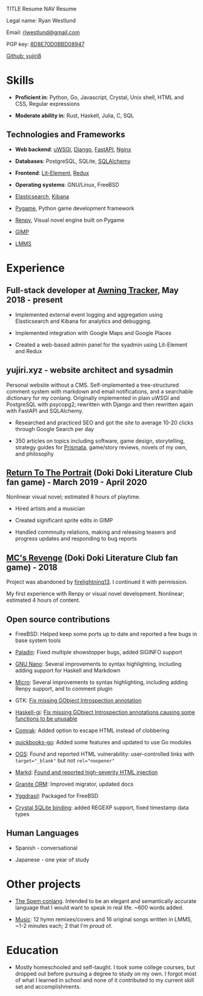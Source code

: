 TITLE Resume
NAV Resume

Legal name: Ryan Westlund

Email: rlwestlund@gmail.com

PGP key: [8D8E70D0BBD08947](https://pgp.mit.edu/pks/lookup?op=get&search=0x8D8E70D0BBD08947)

[Github: yujiri8](https://github.com/yujiri8)

# Skills

* **Proficient in**: Python, Go, Javascript, Crystal, Unix shell, HTML and CSS, Regular expressions

* **Moderate ability in**: Rust, Haskell, Julia, C, SQL

## Technologies and Frameworks

* **Web backend**: [uWSGI](https://uwsgi-docs.readthedocs.io/en/latest/), [Django](https://www.djangoproject.com), [FastAPI](https://fastapi.tiangolo.com), [Nginx](https://nginx.org)

* **Databases**: PostgreSQL, SQLite, [SQLAlchemy](https://www.sqlalchemy.org)

* **Frontend**: [Lit-Element](https://lit-element.polymer-project.org), [Redux](https://redux.js.org)

* **Operating systems**: GNU/Linux, FreeBSD

* [Elasticsearch](https://www.elastic.co/elasticsearch/), [Kibana](https://elastic.co/kibana)

* [Pygame](https://pygame.org), Python game development framework

* [Renpy](https://renpy.org), Visual novel engine built on Pygame

* [GIMP](https://www.gimp.org)

* [LMMS](https://lmms.io)

# Experience

## Full-stack developer at [Awning Tracker](https://awningtracker.com), May 2018 - present

* Implemented external event logging and aggregation using Elasticsearch and Kibana for analytics and debugging.

* Implemented integration with Google Maps and Google Places

* Created a web-based admin panel for the syadmin using Lit-Element and Redux

## yujiri.xyz - website architect and sysadmin

Personal website without a CMS. Self-implemented a tree-structured comment system with markdown and email notifications, and a searchable dictionary for my conlang. Originally implemented in plain uWSGI and PostgreSQL with psycopg2; rewritten with Django and then rewritten again with FastAPI and SQLAlchemy.

* Researched and practiced SEO and got the site to average 10-20 clicks through Google Search per day

* 350 articles on topics including software, game design, storytelling, strategy guides for [Prismata](https://prismata.net), game/story reviews, novels of my own, and philosophy

## [Return To The Portrait](/works/return_to_the_portrait/) (Doki Doki Literature Club fan game) - March 2019 - April 2020

Nonlinear visual novel; estimated 8 hours of playtime.

* Hired artists and a musician

* Created significant sprite edits in GIMP

* Handled commnuity relations, making and releasing teasers and progress updates and responding to bug reports

## [MC's Revenge](/works/mc_revenge) (Doki Doki Literature Club fan game) - 2018

Project was abandoned by [firelightning13](https://reddit.com/u/firelightning13). I continued it with permission.

My first experience with Renpy or visual novel development. Nonlinear; estimated 4 hours of content.

## Open source contributions

* FreeBSD: Helped keep some ports up to date and reported a few bugs in base system tools

* [Paladin](https://github.com/rwestlund/paladin): Fixed multiple showstopper bugs, added SIGINFO support

* [GNU Nano](https://nano-editor.org): Several improvements to syntax highlighting, including adding support for Haskell and Markdown

* [Micro](https://micro-editor.github.io): Several improvements to syntax highlighting, including adding Renpy support, and to comment plugin

* GTK: [Fix missing GObject Introspection annotation](https://gitlab.gnome.org/GNOME/gtk/merge_requests/1012)

* [Haskell-gi](https://github.com/haskell-gi/haskell-gi): [Fix missing GObject Introspection annotations causing some functions to be unusable](https://github.com/haskell-gi/haskell-gi/pull/263)

* [Comrak](https://github.com/haskell-gi/haskell-gi): Added option to escape HTML instead of clobbering

* [quickbooks-go](https://github.com/rwestlund/quickbooks-go): Added some features and updated to use Go modules

* [OGS](https://online-go.com): Found and reported HTML vulnerability: user-controlled links with `target="_blank"` but not `rel="noopener"`

* [Markd](https://github.com/icyleaf/markd): [Found and reported high-severity HTML injection](https://github.com/icyleaf/markd/pull/32/commits/7c5e53252ee20ef9e7d6f7907ef0a969bb7cafb4)

* [Granite ORM](https://github.com/amberframework/granite/): Improved migrator, updated docs

* [Yggdrasil](https://yggdrasil-network.github.io): Packaged for FreeBSD

* [Crystal SQLite binding](https://github.com/crystal-lang/crystal-sqlite3): added REGEXP support, fixed timestamp data types

## Human Languages

* Spanish - conversational

* Japanese - one year of study

# Other projects

* [The Spem conlang](https://yujiri.xyz/spem/). Intended to be an elegant and semantically accurate language that I would want to speak in real life. ~600 words added.

* [Music](https://yujiri.xyz/music/): 12 hymn remixes/covers and 16 original songs written in LMMS, ~1-2 minutes each; 2 that I'm proud of.

# Education

* Mostly homeschooled and self-taught. I took some college courses, but dropped out before pursuing a degree to study on my own. I forgot most of what I learned in school and none of it contributed to my current skill set and accomplishments.

<!--
autism diagnosis

I have many phonic tics, including echolalia, palilalia, and lexilalia (although none of them go to the point of repeating words aloud)
-->
